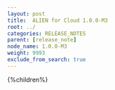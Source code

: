 ```yaml
---
layout: post
title:  ALIEN for Cloud 1.0.0-M3
root: ../
categories: RELEASE_NOTES
parent: [release_note]
node_name: 1.0.0-M3
weight: 9993
exclude_from_search: true
---
```



{%children%}
